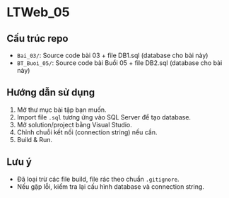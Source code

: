 # LTWeb_05

## Cấu trúc repo

- `Bai_03/`: Source code bài 03 + file DB1.sql (database cho bài này)
- `BT_Buoi_05/`: Source code bài Buổi 05 + file DB2.sql (database cho bài này)

## Hướng dẫn sử dụng

1. Mở thư mục bài tập bạn muốn.
2. Import file `.sql` tương ứng vào SQL Server để tạo database.
3. Mở solution/project bằng Visual Studio.
4. Chỉnh chuỗi kết nối (connection string) nếu cần.
5. Build & Run.

## Lưu ý

- Đã loại trừ các file build, file rác theo chuẩn `.gitignore`.
- Nếu gặp lỗi, kiểm tra lại cấu hình database và connection string.
